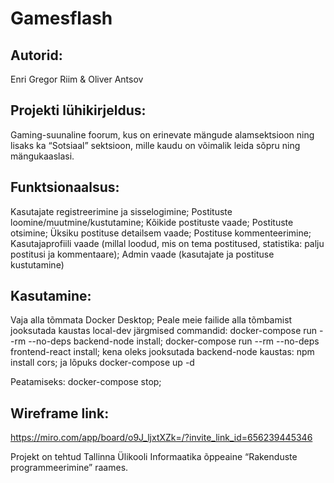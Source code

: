 # Gamesflash

## Autorid:
Enri Gregor Riim & Oliver Antsov

## Projekti lühikirjeldus:
Gaming-suunaline foorum, kus on erinevate mängude alamsektsioon ning lisaks ka “Sotsiaal” sektsioon, mille kaudu on võimalik leida sõpru ning mängukaaslasi.

## Funktsionaalsus:
Kasutajate registreerimine ja sisselogimine; 
Postituste loomine/muutmine/kustutamine;
Kõikide postituste vaade;
Postituste otsimine;
Üksiku postituse detailsem vaade;
Postituse kommenteerimine;
Kasutajaprofiili vaade (millal loodud, mis on tema postitused, statistika: palju postitusi ja kommentaare);
Admin vaade (kasutajate ja postituse kustutamine)

## Kasutamine:
Vaja alla tõmmata Docker Desktop;
Peale meie failide alla tõmbamist jooksutada kaustas local-dev järgmised commandid:
		docker-compose run --rm --no-deps backend-node install;
		docker-compose run --rm --no-deps frontend-react install;
		kena oleks jooksutada backend-node kaustas: npm install cors;
		ja lõpuks docker-compose up -d
		
Peatamiseks: docker-compose stop;

## Wireframe link:
https://miro.com/app/board/o9J_ljxtXZk=/?invite_link_id=656239445346

Projekt on tehtud Tallinna Ülikooli Informaatika õppeaine “Rakenduste programmeerimine” raames.

